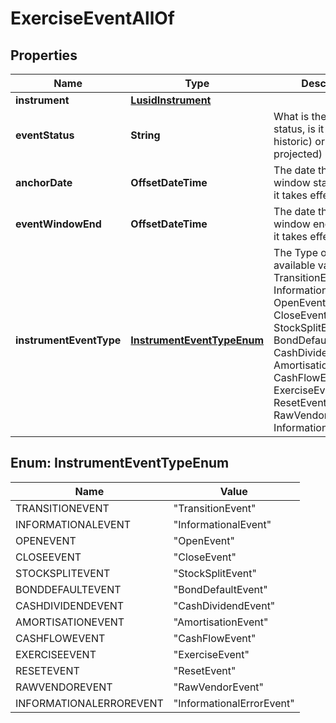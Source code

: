 

# ExerciseEventAllOf


## Properties

Name | Type | Description | Notes
------------ | ------------- | ------------- | -------------
**instrument** | [**LusidInstrument**](LusidInstrument.md) |  | 
**eventStatus** | **String** | What is the event status, is it a known (ie historic) or unknown (ie projected) event? | 
**anchorDate** | **OffsetDateTime** | The date the exercise window starts, or point it takes effect on. | 
**eventWindowEnd** | **OffsetDateTime** | The date the exercise window ends, or point it takes effect on. |  [optional] [readonly]
**instrumentEventType** | [**InstrumentEventTypeEnum**](#InstrumentEventTypeEnum) | The Type of Event. The available values are: TransitionEvent, InformationalEvent, OpenEvent, CloseEvent, StockSplitEvent, BondDefaultEvent, CashDividendEvent, AmortisationEvent, CashFlowEvent, ExerciseEvent, ResetEvent, RawVendorEvent, InformationalErrorEvent | 



## Enum: InstrumentEventTypeEnum

Name | Value
---- | -----
TRANSITIONEVENT | &quot;TransitionEvent&quot;
INFORMATIONALEVENT | &quot;InformationalEvent&quot;
OPENEVENT | &quot;OpenEvent&quot;
CLOSEEVENT | &quot;CloseEvent&quot;
STOCKSPLITEVENT | &quot;StockSplitEvent&quot;
BONDDEFAULTEVENT | &quot;BondDefaultEvent&quot;
CASHDIVIDENDEVENT | &quot;CashDividendEvent&quot;
AMORTISATIONEVENT | &quot;AmortisationEvent&quot;
CASHFLOWEVENT | &quot;CashFlowEvent&quot;
EXERCISEEVENT | &quot;ExerciseEvent&quot;
RESETEVENT | &quot;ResetEvent&quot;
RAWVENDOREVENT | &quot;RawVendorEvent&quot;
INFORMATIONALERROREVENT | &quot;InformationalErrorEvent&quot;



